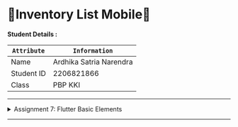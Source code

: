 # 📝Inventory List Mobile📝

**Student Details :**

|  `Attribute`  |               `Information`               |
|---------------|-------------------------------------------|
| Name          | Ardhika Satria Narendra                   |
| Student ID    | 2206821866                                |
| Class         | PBP KKI                                   |

---
<details>
<summary>Assignment 7: Flutter Basic Elements</summary>

## Questions and Answers

### -> What are the main differences between stateless and stateful widget in Flutter?

- Stateless Widgets:
Stateless Widgets are simple. In Stateless Widgets they only create themselves once, using the data you provide in their elements (text, color, etc.). Unless the information changes, they remain unchanged over time. They don't have to monitor any changes, which makes them effective.

    Example: 
    Imagine a stateless widget as an object of art that is displayed on a gallery wall. This landscape painting is stunning. It is simply there for people to look at; it doesn't make any changes on its own. It's the same painting in the gallery every time you walk in. It just captures a single point in time and is static. A stateless widget in Flutter resembles this artwork. Until the developer (the artist) chooses to remove it and hang a new painting (update the widget with new data), nothing will change. 

    Stateless Widgets is always the same unless someone actively changes or modifies it. It remains unchanged.

- Stateful Widgets:
In Stateful Widgets when something changes, they are able to stay informed and make updates to themselves. They possess a "memory" of their present situation. As a result, the program will remember and update to reflect any modifications made to any user input, timers, or other features over time.

    Example: 
    Now imagine a digital clock placed next to the artwork. With seconds counting down, the current time appears on this clock. It always displays the most recent time, which is refreshed every second. The time will have changed if you turn away and then turn back around. The clock is always current and "remembers" the time. A stateful widget in Flutter is similar to this digital clock. It could changes anytime when developer input something . It can refresh itself (the display updates every second) and remember information (such the current time) and if something interacts with it (like setting an alarm), the stateful widget can respond and remember this new state (the time the alarm is set for). 

    Stateful Widget is dynamic, changing on its own, updating what it displays as time goes by, and remembering the changes that occur.

---

### -> Explain all widgets that you used in this assignment.
- `MaterialApp`: The starting point of a Material Design app. It's usually the root of the widget tree and wraps a number of widgets that commonly provide functionality like navigation, theming, and localization.

- `ThemeData`: This is used to share colors and font styles throughout the app. It allows for consistent design across the app and adherence to Material Design guidelines.

- `Scaffold`: It offers a framework with default app bar, body, floating action button, drawer, and bottom navigation. It’s like the backbone for a screen in Flutter.

- `AppBar`: Provides a standard app bar with a title, back button, and actions. It's automatically implied to contain navigation and status information.

- `Padding`: This widget is often used to create whitespace around a widget to avoid a cramped layout.

- `Column`: Useful for displaying widgets in a vertical manner. It can be thought of as a div in HTML that uses a column-based layout.

- `Text`: The most commonly used widget for showing content on the screen. It can be styled using the style property to change things like font size, weight, color, etc.

- `GridView.count`: It allows you to create a grid layout with a specific number of columns (defined by crossAxisCount). Each child of the GridView is placed in a tile and arranged into a two-dimensional array.

- `MenuCard`: This is a custom widget that you would define in your Flutter code. It encapsulates the visual structure and behavior of a menu item card.

- `InkWell`: A widget that provides feedback to a user's interaction with its child, usually by displaying a ripple effect upon touch. It's commonly used with Material to provide visual feedback.

- `Container`: A multi-purpose widget that can be used to apply padding, margins, borders, or color to its child. It's also useful for alignment and sizing.

- `Center`: Centers its child within the available space. It's a straightforward way to align a widget along both the X and Y axes.

- `Icon`: Displays a graphical icon from the material icons library. It's typically used for buttons, form fields, and in AppBar actions.

- `SnackBar`: An overlay used to display a lightweight message at the bottom of the screen. It can be swiped to dismiss and can include an optional action.

---

### -> Explain how you implemented the checklist above step-by-step (not just following the tutorial).

1. **Generate a new Flutter Project**

    A new Flutter project called `inventory_list` is created by running the `flutter create` command in the terminal. This initializes a fresh Flutter application with all the necessary files and directories following Flutter's default project structure.

    The purpose of this step is to set up the base environment for Flutter development. This creates a number of files and directories that are standard for all Flutter projects, including Dart code files, resources, and configuration files that define the project's dependencies and settings.

    ```
    flutter create inventory_list
    cd inventory_list
    flutter run
    ```

2. **Main.dart file modification**

    The `main.dart` file, which serves as the entry point of the Flutter application, is modified to include imports for Flutter material components and the custom `menu.dart` file. The `MyApp` class is also modified to return a `MaterialApp` with an indigo color theme.

    Modifying the `main.dart` file is essential to configure the initial settings of the application, such as its title, theme, and the home screen widget. By importing `menu.dart`, i make the `MyHomePage` widget available to `MaterialApp`. Changing the theme color to indigo customizes the look and feel of the application to match the desired aesthetic.

    ```
    import 'package:flutter/material.dart';
    import 'package:inventory_list/menu.dart';

    void main() {
    runApp(const MyApp());
    }

    class MyApp extends StatelessWidget {
    const MyApp({super.key});

    // This widget is the root of your application.
    @override
    Widget build(BuildContext context) {
        return MaterialApp(
        title: 'Flutter Demo',
        theme: ThemeData(
            // This is the theme of your application.
            //
            // TRY THIS: Try running your application with "flutter run". You'll see
            // the application has a blue toolbar. Then, without quitting the app,
            // try changing the seedColor in the colorScheme below to Colors.green
            // and then invoke "hot reload" (save your changes or press the "hot
            // reload" button in a Flutter-supported IDE, or press "r" if you used
            // the command line to start the app).
            //
            // Notice that the counter didn't reset back to zero; the application
            // state is not lost during the reload. To reset the state, use hot
            // restart instead.
            //
            // This works for code too, not just values: Most code changes can be
            // tested with just a hot reload.
            // colorScheme: ColorScheme.fromSeed(seedColor: Colors.indigo),
            // useMaterial3: true,
            primarySwatch: Colors.indigo
        ),
        home: MyHomePage(),
        );
    }
    }
    ```

3. **Create a new file named `menu.dart` in the `inventory_list/lib` and create the `HomePage` widget**

    A new file named `menu.dart` is created within the `lib` directory of the Flutter project. Inside `menu.dart`, the `MyHomePage` stateless widget is defined, which uses a `Scaffold` to structure the layout of the home page. This includes an `AppBar`, a `GridView` for items, and custom `ShopCard` widgets.

    Creating a separate `menu.dart` file helps organize the code by separating the home page layout and logic from the main application file. The `Scaffold` provides a standard app layout structure with common elements like an app bar and body. The `GridView` is used to create a grid of cards for each shop item, providing a responsive layout for different screen sizes. The `ShopCard` widgets are used to encapsulate the design and behavior of each card, making the code more modular and reusable.

    ```
    import 'package:flutter/material.dart';

    class MyHomePage extends StatelessWidget {
    MyHomePage({Key? key}) : super(key: key);

    final List<ShopItem> items = [
        ShopItem("View Items", Icons.checklist, Colors.green),
        ShopItem("Add Item", Icons.add_shopping_cart, Colors.blue),
        ShopItem("Logout", Icons.logout, Colors.red),
    ];


    // This widget is the home page of your application. It is stateful, meaning
    // that it has a State object (defined below) that contains fields that affect
    // how it looks.

    // This class is the configuration for the state. It holds the values (in this
    // case the title) provided by the parent (in this case the App widget) and
    // used by the build method of the State. Fields in a Widget subclass are
    // always marked "final".

    @override
        Widget build(BuildContext context) {
            return Scaffold(
            appBar: AppBar(
                title: const Text(
                'Inventory List',
                ),
            ),
            body: SingleChildScrollView(
                // Scrolling wrapper widget
                child: Padding(
                padding: const EdgeInsets.all(10.0), // Set padding for the page
                child: Column(
                    // Widget to display children vertically
                    children: <Widget>[
                    const Padding(
                        padding: EdgeInsets.only(top: 10.0, bottom: 10.0),
                        // Text widget to display text with center alignment and appropriate style
                        child: Text(
                        'PBP Shop', // Text indicating the shop name
                        textAlign: TextAlign.center,
                        style: TextStyle(
                            fontSize: 30,
                            fontWeight: FontWeight.bold,
                        ),
                        ),
                    ),
                    // Grid layout
                    GridView.count(
                        // Container for our cards.
                        primary: true,
                        padding: const EdgeInsets.all(20),
                        crossAxisSpacing: 10,
                        mainAxisSpacing: 10,
                        crossAxisCount: 3,
                        shrinkWrap: true,
                        children: items.map((ShopItem item) {
                        // Iteration for each item
                        return ShopCard(item);
                        }).toList(),
                    ),
                    ],
                ),
                ),
            ),
            );
        }
    }

    class ShopCard extends StatelessWidget {
    final ShopItem item;

    const ShopCard(this.item, {Key? key}) : super(key: key); // Constructor

    @override
    Widget build(BuildContext context) {
        return Material(
        color: item.color,
        child: InkWell(
            // Responsive touch area
            onTap: () {
            // Show a SnackBar when clicked
            ScaffoldMessenger.of(context)
                ..hideCurrentSnackBar()
                ..showSnackBar(SnackBar(
                    content: Text("You pressed the ${item.name} button!")));
            },
            child: Container(
            // Container to hold Icon and Text
            padding: const EdgeInsets.all(8),
            child: Center(
                child: Column(
                mainAxisAlignment: MainAxisAlignment.center,
                children: [
                    Icon(
                    item.icon,
                    color: Colors.white,
                    size: 30.0,
                    ),
                    const Padding(padding: EdgeInsets.all(3)),
                    Text(
                    item.name,
                    textAlign: TextAlign.center,
                    style: const TextStyle(color: Colors.white),
                    ),
                ],
                ),
            ),
            ),
        ),
        );
    }
    }

    class ShopItem {
    final String name;
    final IconData icon;
    final Color color;

    ShopItem(this.name, this.icon, this.color);
    }
    ```

**Bonus: Enhancements for Color Customization**

The `ShopItem` class is expanded to include a `color` field, and the `ShopCard` widget is updated to use this color for its material background. The `items` list in `MyHomePage` is updated to include a specific color for each item.

Adding a color attribute to the `ShopItem` class allows for more flexible and dynamic styling of the `ShopCard` widgets. By passing the color to the `Material` widget in `ShopCard`, each card can be visually distinct, which can improve user interaction and the overall user experience. This customization enhances the visual appeal of the app and allows for a more branded or thematic design approach.

    ```
    // Update items list to include a color for each item
    final List<ShopItem> items = [
        ShopItem("View Items", Icons.checklist, Colors.green),
        ShopItem("Add Item", Icons.add_shopping_cart, Colors.blue),
        ShopItem("Logout", Icons.logout, Colors.red),
    ];
    ```

    ```
    // Update ShopCard to accept and use a color
    class ShopCard extends StatelessWidget {
    final ShopItem item;

    const ShopCard(this.item, {Key? key}) : super(key: key);

    @override
    Widget build(BuildContext context) {
        return Material(
        color: item.color, // Use the color from the item
        // Rest of your ShopCard code...
        );
    }
    }
    ```

    ```
    // Update ShopItem class to include a color
    class ShopItem {
    final String name;
    final IconData icon;
    final Color color; // Add the color property

    ShopItem(this.name, this.icon, this.color); // Update constructor to include color
    }
    ```

</details>

---